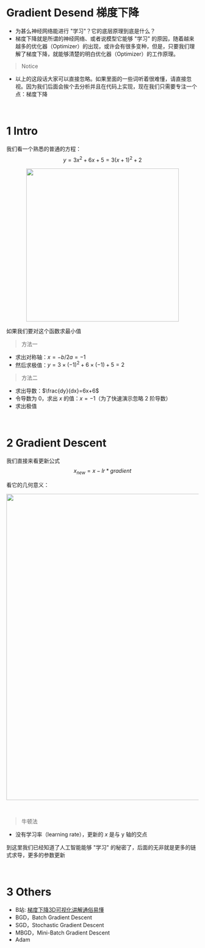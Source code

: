 &emsp;
# Gradient Desend 梯度下降
- 为甚么神经网络能进行 "学习"？它的底层原理到底是什么？
- 梯度下降就是所谓的神经网络、或者说模型它能够 "学习" 的原因，随着越来越多的优化器（Optimizer）的出现，或许会有很多变种，但是，只要我们理解了梯度下降，就能够清楚的明白优化器（Optimizer）的工作原理。

>Notice
- 以上的这段话大家可以直接忽略。如果里面的一些词听着很难懂，请直接忽视。因为我们后面会挨个去分析并且在代码上实现，现在我们只需要专注一个点：梯度下降

&emsp;
# 1 Intro
我们看一个熟悉的普通的方程：
$$y = 3x^2 + 6x + 5 = 3(x+1)^2 + 2$$

<div align=center>
    <image src="imgs/function.png" width=400/>
</div>

如果我们要对这个函数求最小值
>方法一
- 求出对称轴：$x=-b/2a=-1$
- 然后求极值：$y=3\times(-1)^2 + 6\times (-1)+5=2$

>方法二
- 求出导数：$\frac{dy}{dx}=6x+6$
- 令导数为 $0$，求出 $x$ 的值：$x=-1$（为了快速演示忽略 $2$ 阶导数）
- 求出极值


&emsp;
# 2 Gradient Descent
我们直接来看更新公式
$$x_{new} = x - lr*gradient$$

看它的几何意义：
<div align=center>
    <image src="imgs/gradient-descent.png" width=800>
</div>

&emsp;
>牛顿法
- 没有学习率（learning rate），更新的 $x$ 是与 y 轴的交点


到这里我们已经知道了人工智能能够 "学习" 的秘密了，后面的无非就是更多的链式求导，更多的参数更新

&emsp;
# 3 Others
- B站: [梯度下降3D可视化讲解通俗易懂](https://www.bilibili.com/video/BV18P4y1j7uH/?spm_id_from=333.337.search-card.all.click&vd_source=ead820d10887c21595d014f264bcbb35)
- BGD，Batch Gradient Descent
- SGD，Stochastic Gradient Descent
- MBGD，Mini-Batch Gradient Descent
- Adam



